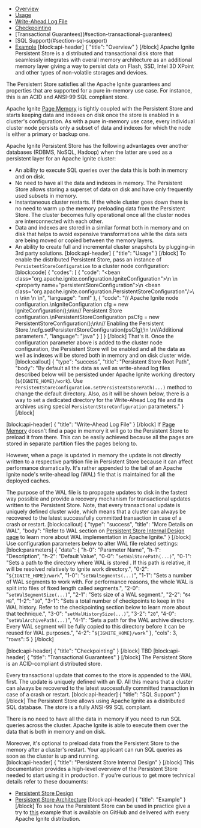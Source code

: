 * [Overview](#section-overview)
* [Usage](#section-usage)
* [Write-Ahead Log File](#section-write-ahead-log-file)
* [Checkpointing](#section-checkpointing)
* [Transactional Guarantees)(#section-transactional-guarantees)
* [SQL Support)(#section-sql-support)
* [Example](#section-example)
[block:api-header]
{
  "title": "Overview"
}
[/block]
Apache Ignite Persistent Store is a distributed and transactional disk store that seamlessly integrates with overall memory architecture as an additional memory layer giving a way to persist data on Flash, SSD, Intel 3D XPoint and other types of non-volatile storages and devices.

The Persistent Store satisfies all the Apache Ignite guarantees and properties that are supported for a pure in-memory use case. For instance, this is an ACID and ANSI-99 SQL compliant store.  
 
Apache Ignite [Page Memory](doc:page-memory) is tightly coupled with the Persistent Store and starts keeping data and indexes on disk once the store is enabled in a cluster's configuration. As with a pure in-memory use case, every individual cluster node persists only a subset of data and indexes for which the node is either a primary or backup one.

Apache Ignite Persistent Store has the following advantages over another databases (RDBMS, NoSQL, Hadoop) when the latter are used as a persistent layer for an Apache Ignite cluster:
* An ability to execute SQL queries over the data this is both in memory and on disk.
* No need to have all the data and indexes in memory. The Persistent Store allows storing a superset of data on disk and have only frequently used subsets in memory.
* Instantaneous cluster restarts. If the whole cluster goes down there is no need to warm up the memory preloading data from the Persistent Store. The cluster becomes fully operational once all the cluster nodes are interconnected with each other.
* Data and indexes are stored in a similar format both in memory and on disk that helps to avoid expensive transformations while the data sets are being moved or copied between the memory layers. 
* An ability to create full and incremental cluster snapshots by plugging-in 3rd party solutions.
[block:api-header]
{
  "title": "Usage"
}
[/block]
To enable the distributed Persistent Store, pass an instance of `PersistentStoreConfiguration` to a cluster node configuration: 
[block:code]
{
  "codes": [
    {
      "code": "<bean class=\"org.apache.ignite.configuration.IgniteConfiguration\">\n  <!-- Enabling Apache Ignite Persistent Store. -->\n  <property name=\"persistentStoreConfiguration\">\n    <bean class=\"org.apache.ignite.configuration.PersistentStoreConfiguration\"/>\n  </property>\n\n  <!-- Additional setting. -->\n \n</bean>",
      "language": "xml"
    },
    {
      "code": "// Apache Ignite node configuration.\nIgniteConfiguration cfg = new IgniteConfiguration();\n\n// Persistent Store configuration.\nPersistentStoreConfiguration psCfg = new PersistentStoreConfiguration();\n\n// Enabling the Persistent Store.\ncfg.setPersistentStoreConfiguration(psCfg);\n        \n//Additional parameters.",
      "language": "java"
    }
  ]
}
[/block]
That's it. Once the configuration parameter above is added to the cluster node configuration, the Persistent Store will be enabled and all the data as well as indexes will be stored both in memory and on disk cluster wide.
[block:callout]
{
  "type": "success",
  "title": "Persistent Store Root Path",
  "body": "By default all the data as well as write-ahead log files described below will be persisted under Apache Ignite working directory (`${IGNITE_HOME}/work`). Use `PersistentStoreConfiguration.setPersistentStorePath(...)` method to change the default directory. Also, as it will be shown below, there is a way to set a dedicated directory for the Write-Ahead Log file and its archives using special `PersistentStoreConfiguration` parameters."
}
[/block]

[block:api-header]
{
  "title": "Write-Ahead Log File"
}
[/block]
If [Page Memory](doc:page-memory) doesn't find a page in memory it will go to the Persistent Store to preload it from there. This can be easily achieved because all the pages are stored in separate partition files the pages belong to.

However, when a page is updated in memory the update is not directly written to a respective partition file in Persistent Store because it can affect performance dramatically. It's rather appended to the tail of an Apache Ignite node's write-ahead log (WAL) file that is maintained for all the deployed caches.

The purpose of the WAL file is to propagate updates to disk in the fastest way possible and provide a recovery mechanism for transactional updates written to the Persistent Store. Note, that every transactional update is uniquely defined cluster wide, which means that a cluster can always be recovered to the latest successfully committed transaction in case of a crash or restart.
[block:callout]
{
  "type": "success",
  "title": "More Details on WAL",
  "body": "Refer to WAL section on [Persistent Store Internal Design page](https://cwiki.apache.org/confluence/display/IGNITE/Persistent+Store+Internal+Design#PersistentStoreInternalDesign-Write-Ahead-Log) to learn more about WAL implementation in Apache Ignite."
}
[/block]
Use configuration parameters below to alter WAL file related settings:
[block:parameters]
{
  "data": {
    "h-0": "Parameter Name",
    "h-1": "Description",
    "h-2": "Default Value",
    "0-0": "`setWalStorePath(...)`",
    "0-1": "Sets a path to the directory where WAL is stored . If this path is relative, it will be resolved relatively to Ignite work directory.",
    "0-2": "`${IGNITE_HOME}/work`",
    "1-0": "`setWalSegments(...)`",
    "1-1": "Sets a number of WAL segments to work with. For performance reasons, the whole WAL is split into files of fixed length called segments.",
    "2-0": "`setWalSegmentSize(...)`",
    "2-1": "Sets size of a WAL segment.",
    "2-2": "`64 MB`",
    "1-2": "`10`",
    "3-1": "Sets a total number of checkpoints to keep in the WAL history. Refer to the checkpointing section below to learn more about that technique.",
    "3-0": "`setWalHistorySize(...)`",
    "3-2": "`20`",
    "4-0": "`setWalArchivePath(...)`",
    "4-1": "Sets a path for the WAL archive directory. Every WAL segment will be fully copied to this directory before it can be reused for WAL purposes.",
    "4-2": "`${IGNITE_HOME}/work`"
  },
  "cols": 3,
  "rows": 5
}
[/block]

[block:api-header]
{
  "title": "Checkpointing"
}
[/block]
TBD
[block:api-header]
{
  "title": "Transactional Guarantees"
}
[/block]
The Persistent Store is an ACID-compliant distributed store.

Every transactional update that comes to the store is appended to the WAL first. The update is uniquely defined with an ID. All this means that a cluster can always be recovered to the latest successfully committed transaction in case of a crash or restart.
[block:api-header]
{
  "title": "SQL Support"
}
[/block]
The Persistent Store allows using Apache Ignite as a distributed SQL database. The store is a fully ANSI-99 SQL compliant.

There is no need to have all the data in memory if you need to run SQL queries across the cluster. Apache Ignite is able to execute them over the data that is both in memory and on disk. 

Moreover, it's optional to preload data from the Persistent Store to the memory after a cluster's restart. Your applicant can run SQL queries as soon as the cluster is up and running.  
[block:api-header]
{
  "title": "Persistent Store Internal Design"
}
[/block]
This documentation provides a high-level overview of the Persistent Store needed to start using it in production. If you're curious to get more technical details refer to these documents:
* [Persistent Store Design](https://cwiki.apache.org/confluence/display/IGNITE/Persistent+Store+Overview)
* [Persistent Store Architecture](https://cwiki.apache.org/confluence/display/IGNITE/Persistent+Store+Architecture)
[block:api-header]
{
  "title": "Example"
}
[/block]
To see how the Persistent Store can be used in practice give a try to [this](https://github.com/apache/ignite/tree/ignite-5267/examples/src/main/java/org/apache/ignite/examples/persistentstore) example that is available on GitHub and delivered with every Apache Ignite distribution.